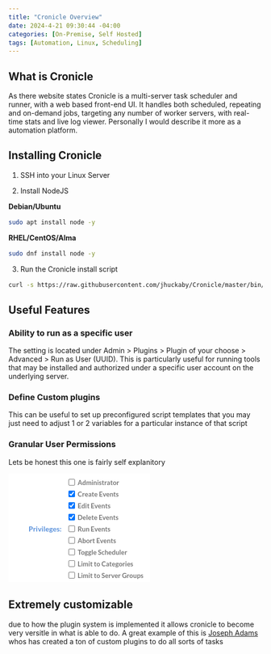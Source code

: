 ```yaml
---
title: "Cronicle Overview"
date: 2024-4-21 09:30:44 -04:00
categories: [On-Premise, Self Hosted]
tags: [Automation, Linux, Scheduling]
---
```


## What is Cronicle
As there website states Cronicle is a multi-server task scheduler and runner, with a web based front-end UI. It handles both scheduled, repeating and on-demand jobs, targeting any number of worker servers, with real-time stats and live log viewer. Personally I would describe it more as a automation platform. 

## Installing Cronicle
1. SSH into your Linux Server

2. Install NodeJS

**Debian/Ubuntu**
```bash
sudo apt install node -y
```
**RHEL/CentOS/Alma**
```bash
sudo dnf install node -y
```

3. Run the Cronicle install script

```bash
curl -s https://raw.githubusercontent.com/jhuckaby/Cronicle/master/bin/install.js | node
```

## Useful Features
### Ability to run as a specific user
The setting is located under Admin > Plugins > Plugin of your choose > Advanced > Run as User (UUID). This is particularly useful for running tools that may be installed and authorized under a specific user account on the underlying server.

### Define Custom plugins
This can be useful to set up preconfigured script templates that you may just need to adjust 1 or 2 variables for a particular instance of that script

### Granular User Permissions
Lets be honest this one is fairly self explanitory

![1](/assets/2024/Cronicle-Overview/1.png)

## Extremely customizable
due to how the plugin system is implemented it allows cronicle to become very versitle in what is able to do. A great example of this is [Joseph Adams](https://github.com/josephdadams/CroniclePlugins) whos has created a ton of custom plugins to do all sorts of tasks